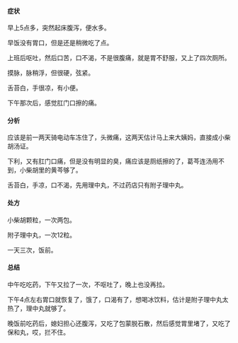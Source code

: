#### 症状

早上5点多，突然起床腹泻，便水多。

早饭没有胃口，但是还是稍微吃了点。

上班后呕吐，然后口苦，口不渴，不是很腹痛，就是胃不舒服，又上了四次厕所。

摸脉，脉稍浮，但很硬，弦紧。

舌苔白，手很凉，有小便。

下午那次后，感觉肛门口擦的痛。

#### 分析

应该是前一两天骑电动车冻住了，头微痛，这两天估计马上来大姨妈，直接成小柴胡汤证。

下利，又有肛门口痛，但是没有明显的臭，痛应该是厕纸擦的了，葛芩连汤用不到，小柴胡里的黄芩够了。

舌苔白，手凉，口不渴，先用理中丸，不过药店只有附子理中丸。

#### 处方

小柴胡颗粒，一次两包。

附子理中丸，一次12粒。

一天三次，饭前。

#### 总结

中午吃吃药，下午又拉了一次，不呕吐了，晚上也没再拉。

下午4点左右胃口就恢复了，饿了，口渴有了，想喝冰饮料，估计是附子理中丸太热了，理中丸就够了。

晚饭前吃药后，媳妇担心还腹泻，又吃了包蒙脱石散，然后感觉胃里堵了，又吃了保和丸，哎，拦不住。

